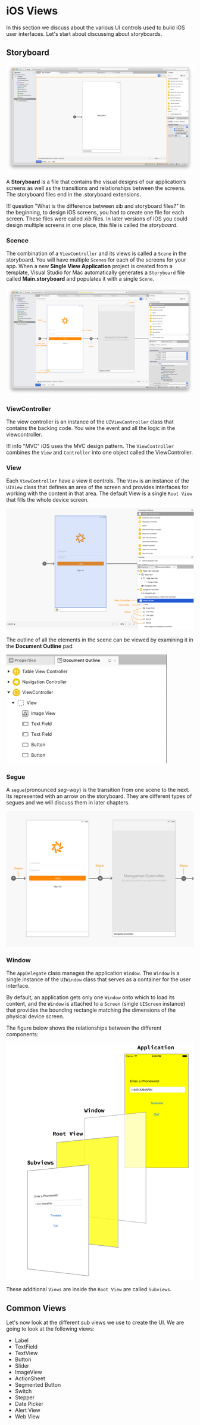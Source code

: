 # iOS Views

In this section we discuss about the various UI controls used to build iOS user interfaces. Let's start about discussing about storyboards.

## Storyboard

![Storyboard][1]

A **Storyboard** is a file that contains the visual designs of our application’s screens as well as the transitions and relationships between the screens. The storyboard files end in the .storyboard extensions.

!!! question "What is the difference between xib and storyboard files?"
    In the beginning, to design iOS screens, you had to create one file for each screen. These files were called _xib_ files. In later versions of iOS you could design multiple screens in one place, this file is called the _storyboard_.

### Scence

The combination of a `ViewController` and its views is called a `Scene` in the storyboard. You will have multiple `Scenes` for each of the screens for your app. When a new **Single View Application** project is created from a template, Visual Studio for Mac automatically generates a `Storyboard` file called **Main.storyboard** and populates it with a single `Scene`.

![Scene][2]

### ViewController

The view controller is an instance of the `UIViewController` class that contains the backing code. You wire the event and all the logic in the viewcontroller.

!!! info "MVC"
    iOS uses the MVC design pattern. The `ViewController` combines the `View` and `Controller` into one object called the ViewController.

### View

Each `ViewController` have a view it controls. The `View` is an instance of the `UIView` class that defines an area of the screen and provides interfaces for working with the content in that area. The default View is a single `Root View` that fills the whole device screen.

![Root View][3]

The outline of all the elements in the scene can be viewed by examining it in the **Document Outline** pad:

![Document Outline][5]

### Segue

A `segue`(pronounced _seg-way_) is the transition from one scene to the next. Its represented with an arrow on the storyboard. They are different types of segues and we will discuss them in later chapters.

![Segue][4]

### Window

The `AppDelegate` class manages the application `Window`.  The `Window` is a single instance of the `UIWindow` class that serves as a container for the user interface. 

By default, an application gets only one `Window` onto which to load its content, and the `Window` is attached to a `Screen` (single `UIScreen` instance) that provides the bounding rectangle matching the dimensions of the physical device screen.

The figure below shows the relationships between the different components:

![Window][6]


These additional `Views` are inside the `Root View` are called `Subviews`.


## Common Views

Let's now look at the different sub views we use to create the UI. We are going to look at the following views:

- Label
- TextField
- TextView
- Button
- Slider
- ImageView
- ActionSheet
- Segmented Button
- Switch
- Stepper
- Date Picker
- Alert View
- Web View

[1]: images/storyboard.png
[2]: images/scene-storyboard.png
[3]: images/root-view.png
[4]: images/segue.png
[5]: images/document-outline.png
[6]: images/ios-views.png
